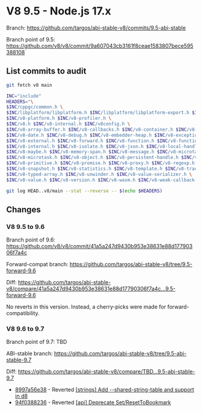 # V8 9.5 - Node.js 17.x

Branch: <https://github.com/targos/abi-stable-v8/commits/9.5-abi-stable>

Branch point of 9.5: <https://github.com/v8/v8/commit/9a607043cb3161f8ceae1583807bece595388108>

## List commits to audit

```bash
git fetch v8 main

INC="include"
HEADERS="\
$INC/cppgc/common.h \
$INC/libplatform/libplatform.h $INC/libplatform/libplatform-export.h $INC/libplatform/v8-tracing.h \
$INC/v8-platform.h $INC/v8-profiler.h \
$INC/v8.h $INC/v8-internal.h $INC/v8config.h \
$INC/v8-array-buffer.h $INC/v8-callbacks.h $INC/v8-container.h $INC/v8-context.h $INC/v8-data.h \
$INC/v8-date.h $INC/v8-debug.h $INC/v8-embedder-heap.h $INC/v8-exception.h $INC/v8-extension.h \
$INC/v8-external.h $INC/v8-forward.h $INC/v8-function.h $INC/v8-function-callback.h $INC/v8-initialization.h \
$INC/v8-internal.h $INC/v8-isolate.h $INC/v8-json.h $INC/v8-local-handle.h $INC/v8-locker.h \
$INC/v8-maybe.h $INC/v8-memory-span.h $INC/v8-message.h $INC/v8-microtask-queue.h \
$INC/v8-microtask.h $INC/v8-object.h $INC/v8-persistent-handle.h $INC/v8-primitive-object.h \
$INC/v8-primitive.h $INC/v8-promise.h $INC/v8-proxy.h $INC/v8-regexp.h $INC/v8-script.h \
$INC/v8-snapshot.h $INC/v8-statistics.h $INC/v8-template.h $INC/v8-traced-handle.h \
$INC/v8-typed-array.h $INC/v8-unwinder.h $INC/v8-value-serializer.h \
$INC/v8-value.h $INC/v8-version.h $INC/v8-wasm.h $INC/v8-weak-callback-info.h"

git log HEAD..v8/main --stat --reverse -- $(echo $HEADERS)
```

## Changes

### V8 9.5 to 9.6

Branch point of 9.6: <https://github.com/v8/v8/commit/41a5a247d9430b953e38631e88d17790306f7a4c>

Forward-compat branch: <https://github.com/targos/abi-stable-v8/tree/9.5-forward-9.6>

Diff: <https://github.com/targos/abi-stable-v8/compare/41a5a247d9430b953e38631e88d17790306f7a4c...9.5-forward-9.6>

No reverts in this version. Instead, a cherry-picks were made for forward-compatibility.

### V8 9.6 to 9.7

Branch point of 9.7: TBD

ABI-stable branch: <https://github.com/targos/abi-stable-v8/tree/9.5-abi-stable-9.7>

Diff: <https://github.com/targos/abi-stable-v8/compare/TBD...9.5-abi-stable-9.7>

- [8997a56e38](https://github.com/targos/abi-stable-v8/commit/8997a56e384f9e50a68fe8bacf61ba86e83d8e90) - Reverted [[strings] Add --shared-string-table and support in d8](https://github.com/v8/v8/commit/98d7bbb43528752b80e030b78ad84fcac7f30bfe)
- [94f0388236](https://github.com/targos/abi-stable-v8/commit/94f0388236cb1cac5b06bb2a7aacd9edc5075bb9) - Reverted [[api] Deprecate Set/ResetToBookmark](https://github.com/v8/v8/commit/f19ee5e09391824a2143c3e4c28b766758665b12)
